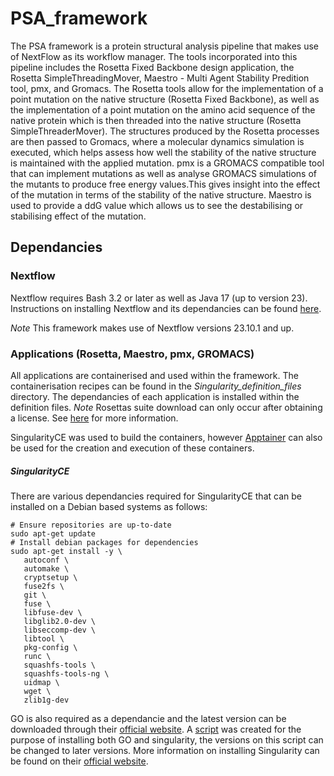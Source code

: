 # PSA_framework

The PSA framework is a protein structural analysis pipeline that makes use of NextFlow as its workflow manager. The tools incorporated into this pipeline includes the Rosetta Fixed Backbone design application, the Rosetta SimpleThreadingMover, Maestro - Multi Agent Stability Predition tool, pmx, and Gromacs. The Rosetta tools allow for the implementation of a point mutation on the native structure (Rosetta Fixed Backbone), as well as the implementation of a point mutation on the amino acid sequence of the native protein which is then threaded into the native structure (Rosetta SimpleThreaderMover). The structures produced by the Rosetta processes are then passed to Gromacs, where a molecular dynamics simulation is executed, which helps assess how well the stability of the native structure is maintained with the applied mutation. pmx is a GROMACS compatible tool that can implement mutations as well as analyse GROMACS simulations of the mutants to produce free energy values.This gives insight into the effect of the mutation in terms of the stability of the native structure. Maestro is used to provide a ddG value which allows us to see the destabilising or stabilising effect of the mutation.

## Dependancies

### Nextflow
Nextflow requires Bash 3.2 or later as well as Java 17 (up to version 23).
Instructions on installing Nextflow and its dependancies can be found [here](https://www.nextflow.io/docs/latest/install.html).

*Note* This framework makes use of Nextflow versions 23.10.1 and up.

### Applications (Rosetta, Maestro, pmx, GROMACS)
All applications are containerised and used within the framework. The containerisation recipes can be found in the *Singularity_definition_files* directory. The dependancies of each application is installed within the definition files.
*Note* Rosettas suite download can only occur after obtaining a license. See [here](https://docs.rosettacommons.org/demos/latest/tutorials/install_build/install_build) for more information.

SingularityCE was used to build the containers, however [Apptainer](https://apptainer.org/docs/user/main/introduction.html) can also be used for the creation and execution of these containers.

##### SingularityCE
There are various dependancies required for SingularityCE that can be installed on a Debian based systems as follows:
```
# Ensure repositories are up-to-date
sudo apt-get update
# Install debian packages for dependencies
sudo apt-get install -y \
   autoconf \
   automake \
   cryptsetup \
   fuse2fs \
   git \
   fuse \
   libfuse-dev \
   libglib2.0-dev \
   libseccomp-dev \
   libtool \
   pkg-config \
   runc \
   squashfs-tools \
   squashfs-tools-ng \
   uidmap \
   wget \
   zlib1g-dev
```
GO is also required as a dependancie and the latest version can be downloaded through their [official website](https://golang.org/dl/).
A [script](PSA_framework/GO_Singularityce_latest_2023_10_18) was created for the purpose of installing both GO and singularity, the versions on this script can be changed to later versions.
More information on installing Singularity can be found on their [official website](https://docs.sylabs.io/guides/main/user-guide/quick_start.html#quick-installation-steps).
